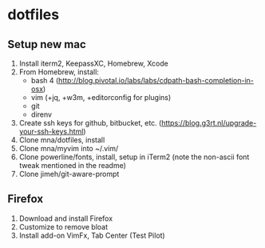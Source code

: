 # dotfiles

## Setup new mac

1. Install iterm2, KeepassXC, Homebrew, Xcode
2. From Homebrew, install:
    - bash 4 (http://blog.pivotal.io/labs/labs/cdpath-bash-completion-in-osx)
    - vim (+jq, +w3m, +editorconfig for plugins)
    - git
    - direnv
3. Create ssh keys for github, bitbucket, etc. (https://blog.g3rt.nl/upgrade-your-ssh-keys.html)
4. Clone mna/dotfiles, install
5. Clone mna/myvim into ~/.vim/
6. Clone powerline/fonts, install, setup in iTerm2 (note the non-ascii font tweak mentioned in the readme)
7. Clone jimeh/git-aware-prompt

## Firefox

1. Download and install Firefox
2. Customize to remove bloat
3. Install add-on VimFx, Tab Center (Test Pilot)

